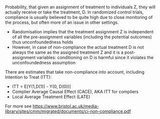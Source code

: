 Probability, that given an assignment of treatment to individuals Z, they will actually receive or take the treatment, D. In randomized control trials, compliance is usually believed to be quite high due to close monitoring of the process, but often more of an issue in other settings.

* Randomisation implies that the treatment assignment Z is independent of all the pre-assignment variables (including the potential outcomes) thus unconfoundedness holds  
* However, in case of non-compliance the actual treatment D is not always the same as the assigned treatment Z and it is a post-assignment variables: conditioning on D is harmful since it violates the unconfoundedness assumption

There are estimates that take non-compliance into account, including 
Intention to Treat (ITT): 
* ITT = E[Y(1,D(1)) - Y(0, D(0))]
* Complier Average Causal Effect (CACE), AKA ITT for compliers
* Local Average Treatment Effect (LATE)

For more see https://www.bristol.ac.uk/media-library/sites/cmm/migrated/documents/ci-non-compliance.pdf